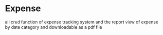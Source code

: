 # Expense
all crud function of expense tracking system 
and the report view of expense by date category 
and downloadable as a pdf file
